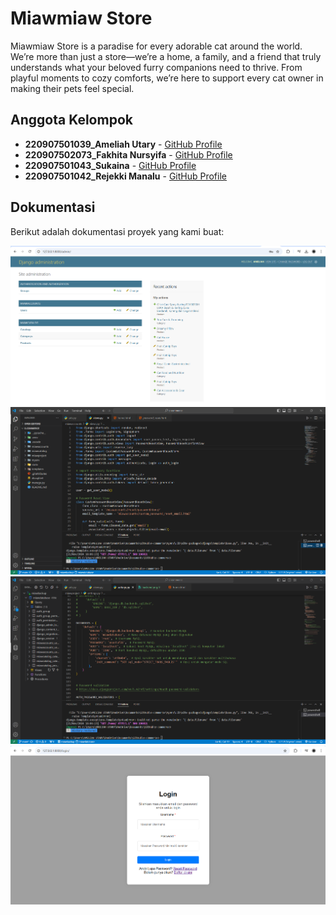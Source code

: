 # Miawmiaw Store

Miawmiaw Store is a paradise for every adorable cat around the world. We’re more than just a store—we’re a home, a family, and a friend that truly understands what your beloved furry companions need to thrive. From playful moments to cozy comforts, we’re here to support every cat owner in making their pets feel special.

## Anggota Kelompok

- **220907501039_Ameliah Utary** - [GitHub Profile](https://github.com/ameliahutary)
- **220907502073_Fakhita Nursyifa** - [GitHub Profile](https://syifaita)
- **220907501043_Sukaina** - [GitHub Profile](https://github.com/sukainailham)
- **220907501042_Rejekki Manalu** - [GitHub Profile](https://github.com/JackMatthew112233)

## Dokumentasi

Berikut adalah dokumentasi proyek yang kami buat:

![Screenshot](screenshot/admin.png)
![Screenshot](screenshot/backend.png)
![Screenshot](screenshot/database.png)
![Screenshot](screenshot/login.png)

